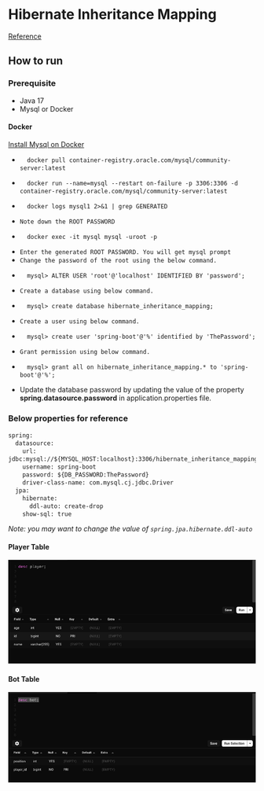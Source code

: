 # Hibernate Inheritance Mapping
[Reference](https://www.baeldung.com/hibernate-inheritance)

## How to run
### Prerequisite
* Java 17
* Mysql or Docker

#### Docker
[Install Mysql on Docker](https://dev.mysql.com/doc/mysql-installation-excerpt/8.0/en/docker-mysql-getting-started.html)
* ```shell 
    docker pull container-registry.oracle.com/mysql/community-server:latest
  ```
* ```shell
    docker run --name=mysql --restart on-failure -p 3306:3306 -d container-registry.oracle.com/mysql/community-server:latest
  ```
* ```shell
    docker logs mysql1 2>&1 | grep GENERATED
  ```
* ```Note down the ROOT PASSWORD```
* ```shell
    docker exec -it mysql mysql -uroot -p
  ```
*  ```Enter the generated ROOT PASSWORD. You will get mysql prompt```
* ```Change the password of the root using the below command.```
* ```shell
    mysql> ALTER USER 'root'@'localhost' IDENTIFIED BY 'password';
  ```
* ```Create a database using below command.```
* ```shell
    mysql> create database hibernate_inheritance_mapping;
  ```
* ```Create a user using below command.```
* ```shell
    mysql> create user 'spring-boot'@'%' identified by 'ThePassword';
  ```
* ```Grant permission using below command.```
* ```shell
    mysql> grant all on hibernate_inheritance_mapping.* to 'spring-boot'@'%';
  ```
* Update the database password by updating the value of the property **spring.datasource.password** in application.properties file.

### Below properties for reference
```
spring:
  datasource:
    url: jdbc:mysql://${MYSQL_HOST:localhost}:3306/hibernate_inheritance_mapping
    username: spring-boot
    password: ${DB_PASSWORD:ThePassword}
    driver-class-name: com.mysql.cj.jdbc.Driver
  jpa:
    hibernate:
      ddl-auto: create-drop
    show-sql: true
```
_Note: you may want to change the value of ```spring.jpa.hibernate.ddl-auto```_


#### Player Table
![player_table.png](images/player_table.png)
#### Bot Table
![bot_table.png](images/bot_table.png)